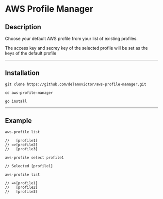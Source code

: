 # AWS Profile Manager

## Description
Choose your default AWS profile from your list of existing profiles.

The access key and secrey key of the selected profile will be set as the keys of the default profile

---

## Installation

```
git clone https://github.com/delanovictor/aws-profile-manager.git

cd aws-profile-manager

go install
```
--- 
## Example


```
aws-profile list

//   [profile1]
// =>[profile2]
//   [profile3]

aws-profile select profile1

// Selected [profile1]

aws-profile list

// =>[profile1]
//   [profile2]
//   [profile3]

```

